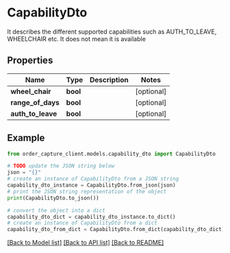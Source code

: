 # CapabilityDto

It describes the different supported capabilities such as AUTH_TO_LEAVE, WHEELCHAIR etc. It does not mean it is available

## Properties

Name | Type | Description | Notes
------------ | ------------- | ------------- | -------------
**wheel_chair** | **bool** |  | [optional] 
**range_of_days** | **bool** |  | [optional] 
**auth_to_leave** | **bool** |  | [optional] 

## Example

```python
from order_capture_client.models.capability_dto import CapabilityDto

# TODO update the JSON string below
json = "{}"
# create an instance of CapabilityDto from a JSON string
capability_dto_instance = CapabilityDto.from_json(json)
# print the JSON string representation of the object
print(CapabilityDto.to_json())

# convert the object into a dict
capability_dto_dict = capability_dto_instance.to_dict()
# create an instance of CapabilityDto from a dict
capability_dto_from_dict = CapabilityDto.from_dict(capability_dto_dict)
```
[[Back to Model list]](../README.md#documentation-for-models) [[Back to API list]](../README.md#documentation-for-api-endpoints) [[Back to README]](../README.md)



